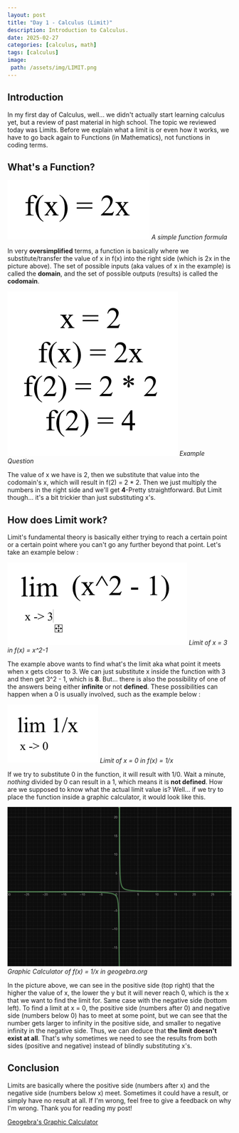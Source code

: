 ```yaml
---
layout: post
title: "Day 1 - Calculus (Limit)"
description: Introduction to Calculus.
date: 2025-02-27
categories: [calculus, math]
tags: [calculus]
image:
 path: /assets/img/LIMIT.png
---
```

## Introduction
In my first day of Calculus, well... we didn't actually start learning calculus yet, but a review of past material in high school. The topic we reviewed today was Limits. Before we explain what a limit is or even how it works, we have to go back again to Functions (in Mathematics), not functions in coding terms.

## What's a Function?
![function](/assets/img/function.png)
*A simple function formula*

In very **oversimplified** terms, a function is basically where we substitute/transfer the value of x in f(x) into the right side (which is 2x in the picture above). The set of possible inputs (aka values of x in the example) is called the **domain**, and the set of possible outputs (results) is called the **codomain**.

![function1](/assets/img/examplefunction1.png)
*Example Question*

The value of x we have is 2, then we substitute that value into the codomain's x, which will result in f(2) = 2 * 2. Then we just multiply the numbers in the right side and we'll get **4**-Pretty straightforward. But Limit though... it's a bit trickier than just substituting x's.

## How does Limit work?

Limit's fundamental theory is basically either trying to reach a certain point or a certain point where you can't go any further beyond that point. Let's take an example below : 

![function2](/assets/img/examplefunction2.png)
*Limit of x = 3 in f(x) = x^2-1*

The example above wants to find what's the limit aka what point it meets when x gets closer to 3. We can just substitute x inside the function with 3 and then get 3^2 - 1, which is **8**.
But... there is also the possibility of one of the answers being either **infinite** or not **defined**. These possibilities can happen when a 0 is usually involved, such as the example below : 

![function3](/assets/img/examplefunction3.png)
*Limit of x = 0 in f(x) = 1/x*

If we try to substitute 0 in the function, it will result with 1/0. Wait a minute, *nothing* divided by 0 can result in a 1, which means it is **not defined**. How are we supposed to know what the actual limit value is?
Well... if we try to place the function inside a graphic calculator, it would look like this.

![function4](/assets/img/graphcalcul.PNG)
*Graphic Calculator of f(x) = 1/x in geogebra.org*

In the picture above, we can see in the positive side (top right) that the higher the value of x, the lower the y but it will never reach 0, which is the x that we want to find the limit for. Same case with the negative side (bottom left). 
To find a limit at x = 0, the positive side (numbers after 0) and negative side (numbers below 0) has to meet at some point, but we can see that the number gets larger to infinity in the positive side, and smaller to negative infinity in the negative side.
Thus, we can deduce that **the limit doesn't exist at all**. That's why sometimes we need to see the results from both sides (positive and negative) instead of blindly substituting x's.

## Conclusion

Limits are basically where the positive side (numbers after x) and the negative side (numbers below x) meet. Sometimes it could have a result, or simply have no result at all. If I'm wrong, feel free to give a feedback on why I'm wrong. Thank you for reading my post!

[Geogebra's Graphic Calculator](https://www.geogebra.org/graphing)

